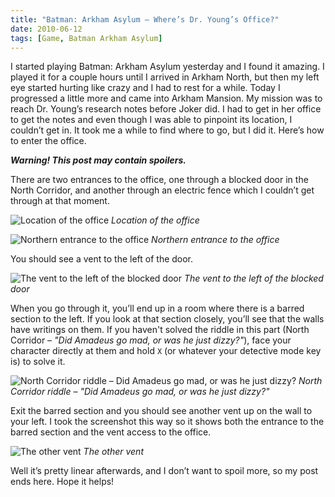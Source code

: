 ```yaml
---
title: "Batman: Arkham Asylum – Where’s Dr. Young’s Office?"
date: 2010-06-12
tags: [Game, Batman Arkham Asylum]
---
```


I started playing Batman: Arkham Asylum yesterday and I found it amazing. I played it for a couple hours until I arrived in Arkham North, but then my left eye started hurting like crazy and I had to rest for a while.
Today I progressed a little more and came into Arkham Mansion. My mission was to reach Dr. Young’s research notes before Joker did. I had to get in her office to get the notes and even though I was able to pinpoint its location, I couldn’t get in. It took me a while to find where to go, but I did it. Here’s how to enter the office.

***Warning! This post may contain spoilers.***

<!--more-->

There are two entrances to the office, one through a blocked door in the North Corridor, and another through an electric fence which I couldn’t get through at that moment.

![Location of the office](./arkham_youngsoffice01.png)
*Location of the office*

![Northern entrance to the office](./arkham_youngsoffice02.png)
*Northern entrance to the office*

You should see a vent to the left of the door.

![The vent to the left of the blocked door](./arkham_youngsoffice03.png)
*The vent to the left of the blocked door*

When you go through it, you’ll end up in a room where there is a barred section to the left. If you look at that section closely, you’ll see that the walls have writings on them. If you haven't solved the riddle in this part (North Corridor – *"Did Amadeus go mad, or was he just dizzy?"*), face your character directly at them and hold ```X``` (or whatever your detective mode key is) to solve it.

![North Corridor riddle – Did Amadeus go mad, or was he just dizzy?](./arkham_youngsoffice04.png)
*North Corridor riddle – "Did Amadeus go mad, or was he just dizzy?"*

Exit the barred section and you should see another vent up on the wall to your left. I took the screenshot this way so it shows both the entrance to the barred section and the vent access to the office.

![The other vent](./arkham_youngsoffice05.png)
*The other vent*

Well it’s pretty linear afterwards, and I don’t want to spoil more, so my post ends here. Hope it helps!